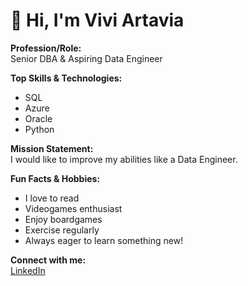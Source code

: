 # 👋 Hi, I'm Vivi Artavia

**Profession/Role:**  
Senior DBA & Aspiring Data Engineer

**Top Skills & Technologies:**  
- SQL  
- Azure  
- Oracle  
- Python  

**Mission Statement:**  
I would like to improve my abilities like a Data Engineer.

**Fun Facts & Hobbies:**  
- I love to read  
- Videogames enthusiast  
- Enjoy boardgames  
- Exercise regularly  
- Always eager to learn something new!  

**Connect with me:**  
[LinkedIn](https://www.linkedin.com/in/viviartaviadba/)

<!--
### 🌟 Featured Projects
*Coming soon!*
-->
